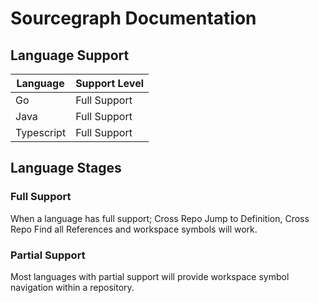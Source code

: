 # Sourcegraph Documentation

## Language Support

| Language   |  Support Level  |
|------------|-----------------|
| Go         |  Full Support   |
| Java       |  Full Support   |
| Typescript |  Full Support   |

## Language Stages

### Full Support

When a language has full support; Cross Repo Jump to Definition, Cross Repo Find all References and workspace symbols will work.

### Partial Support

Most languages with partial support will provide workspace symbol navigation within a repository.